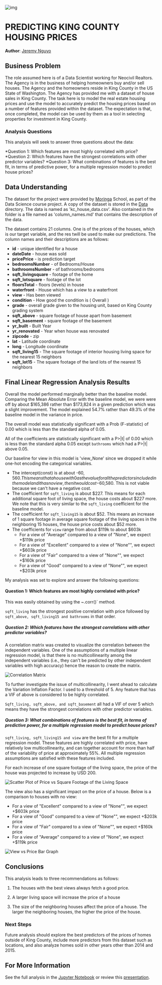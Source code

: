 ![img](./images/King.jpg)

# PREDICTING KING COUNTY HOUSING PRICES

**Author**: [Jeremy Nguyo](https://github.com/NguyoJer)

## Business Problem

The role assumed here is of a Data Scientist working for Neocivil Realtors. The Agency is in the business of helping homeowners buy and/or sell houses. The Agency and the homeowners reside in King County in the US State of Washington. The Agency has provided me with a dataset of house sales in King County. The task here is to model the real estate housing prices and use the model to accurately predict the housing prices based on a number of features provided within the dataset. The expectation is that, once completed, the model can be used by them as a tool in selecting properties for investment in King County.

### Analysis Questions

This analysis will seek to answer three questions about the data:

*Question 1: Which features are most highly correlated with price?
*Question 2: Which features have the strongest correlations with other predictor variables?
*Question 3: What combinations of features is the best fit, in terms of predictive power, for a multiple regression model to predict house prices?

## Data Understanding

The dataset for the project were provided by [Moringa](https://moringaschool.com/courses/data-science-course/) School, as part of the Data Science course project. A copy of the dataset is stored in the [Data](./data/kc_house_data.csv) directory.  The data is named as 'kc_house_data.csv'. Also contained in the folder is a file named as 'column_names.md' that contains the description of the data.

The dataset contains 21 columns. One is of the prices of the houses, which is our target variable, and the res twill be used to make our predictions. The column names and their descriptions are as follows:

* **id** - unique identified for a house
* **dateDate** - house was sold
* **pricePrice** -  is prediction target
* **bedroomsNumber** -  of Bedrooms/House
* **bathroomsNumber** -  of bathrooms/bedrooms
* **sqft_livingsquare** -  footage of the home
* **sqft_lotsquare** -  footage of the lot
* **floorsTotal** -  floors (levels) in house
* **waterfront** - House which has a view to a waterfront
* **view** - Has been viewed
* **condition** - How good the condition is ( Overall )
* **grade** - overall grade given to the housing unit, based on King County grading system
* **sqft_above** - square footage of house apart from basement
* **sqft_basement** - square footage of the basement
* **yr_built** - Built Year
* **yr_renovated** - Year when house was renovated
* **zipcode** - zip
* **lat** - Latitude coordinate
* **long** - Longitude coordinate
* **sqft_living15** - The square footage of interior housing living space for the nearest 15 neighbors
* **sqft_lot15** - The square footage of the land lots of the nearest 15 neighbors

## Final Linear Regression Analysis Results

Overall the model performed marginally better than the baseline model. Comparing the Mean Absolute Error with the baseline model, we were were off by about $165,386 rather than $173,824 in a given prediction which was a slight improvement. The model explained 54.7% rather than 49.3% of the baseline model in the variance in price. 

The overall model was statistically significant with a Prob (F-statistic) of 0.00 which is less than the standard alpha of 0.05.

All of the coefficients are statistically significant with a P>|t| of 0.00 which is less than the standard alpha 0.05 except `bathrooms` which had a P>|t| above 0.05. 

Our baseline for view in this model is 'view_None' since we dropped it while one-hot encoding the categorical variables.

* The intercept(const) is at about -$60,560. This means that a house with 0 as the value for all the predictors included in the model and it has no view, then it would cost -$60,580. This is not viable because we can't have a negative cost.
* The coefficient for `sqft_living` is about $227. This means for each additional square foot of living space, the house costs about $227 more. We note that this is very similar to the `sqft_living` coefficient for the baseline model.
* The coefficient for `sqft_living15` is about $52. This means an increase of 1 square footage in average square footage of the living spaces in the neighboring 15 houses, the house price costs about $52 more.
* The coefficients for `view` range from about $119k to about $603k
  * For a view of "Average" compared to a view of "None", we expect +$119k price
  * For a view of "Excellent" compared to a view of "None"", we expect +$603k price
  * For a view of "Fair" compared to a view of "None"", we expect +$160k price
  * For a view of "Good" compared to a view of "None"", we expect +$203k price

My analysis was set to explore and answer the following questions:

#### Question 1: Which features are most highly correlated with price?

This was easily obtained by using the ~.corr()` method. 

`sqft_living` has the strongest positive correlation with price followed by `sqft_above, sqft_living15 and bathrooms` in that order. 

##### Question 2: Which features have the strongest correlations with other predictor variables?

A correlation matrix was created to visualize the correlation between the independent variables. One of the assumptions of a multiple linear regression model, is that there is no multicollinearity among the independent variables (i.e., they can't be predicted by other independent variables with high accuracy) hence the reason to create the matrix. 

![Correlation Matrix](./images/Model3a.png)

To further investigate the issue of multicollinearity, I went ahead to calculate the Variation Inflation Factor. I used to a threshold of 5. Any feature that has a VIF of above is considered to be highly correlated. 

`Sqft_living, sqft_above, and sqft_basement` all had a VIF of over 5 which means they have the strongest correlations with other predictor variables.

##### Question 3: What combinations of features is the best fit, in terms of predictive power, for a multiple regression model to predict house prices?

`sqft_living, sqft_living15 and view` are the best fit for a multiple regression model. These features are highly correlated with price, have relatively low multicollinearity, and can together account for more than half of the variability of price at approximately 55%. All multiple regression assumptions are satisfied with these features included. 

For each increase of one square footage of the living space, the price of the house was projected to increase by USD 200. 

![Scatter Plot of Price vs Square Footage of the Living Space](./images/scatter.png)

The view also has a significant impact on the price of a house. Below is a comparison to houses with no view:
  * For a view of "Excellent" compared to a view of "None"", we expect +$603k price
  * For a view of "Good" compared to a view of "None"", we expect +$203k price
  * For a view of "Fair" compared to a view of "None"", we expect +$160k price
  * For a view of "Average" compared to a view of "None", we expect +$119k price

![View vs Price Bar Graph](./images/Bar.png)

## Conclusions
This analysis leads to three recommendations as follows:

1. The houses with the best views always fetch a good price.

2. A larger living space will increase the price of a house

3. The size of the neighboring houses affect the price of a house. The larger the neighboring houses, the higher the price of the house.

### Next Steps

Future analysis should explore the best predictors of the prices of homes outside of King County, include more predictors from this dataset such as locations, and also analyze homes sold in other years other than 2014 and 2015.

## For More Information

See the full analysis in the [Jupyter Notebook](./student.ipynb) or review this [presentation](./Presentation.pdf).
